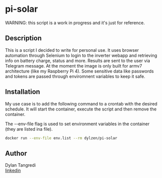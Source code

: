 # pi-solar

WARNING: this script is a work in progress and it's just for reference.

## Description

This is a script I decided to write for personal use.
It uses browser automation through Selenium to login to the inverter webapp and retrieving info on battery charge, status and more. Results are sent to the user via Telegram message.
At the moment the image is only built for armv7 architecture (like my Raspberry Pi 4).
Some sensitive data like passwords and tokens are passed through enviromnent variables to keep it safe.

## Installation

My use case is to add the following command to a crontab with the desired schedule. It will start the container, execute the script and then remove the container.

The --env-file flag is used to set environment variables in the container (they are listed ina file).

```bash
docker run --env-file env.list --rm dylzen/pi-solar
```

## Author

Dylan Tangredi\
[linkedin](https://www.linkedin.com/in/dylantangredi/)
